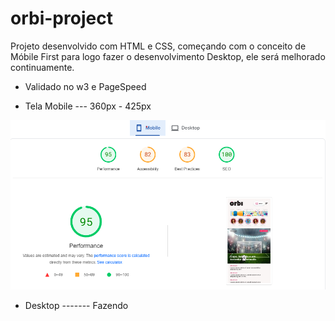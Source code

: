 # orbi-project

Projeto desenvolvido com HTML e CSS, começando com o conceito de Móbile First para logo fazer o desenvolvimento Desktop, ele será melhorado continuamente.


- Validado no w3 e PageSpeed

- Tela Mobile --- 360px - 425px

<img src="./assets/img/PageSpeed.png" alt="Validado no PageSpeed" width="600"/>
  


- Desktop ------- Fazendo
